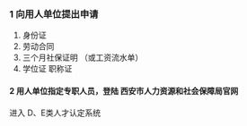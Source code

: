 ### 1 向用人单位提出申请

1. 身份证
2. 劳动合同
3. 三个月社保证明 （或工资流水单）
4. 学位证 职称证 





#### 2 用人单位指定专职人员，登陆 西安市人力资源和社会保障局官网

进入 D、E类人才认定系统

